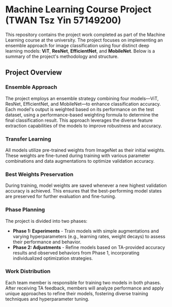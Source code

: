 # Machine Learning Course Project (TWAN Tsz Yin 57149200)

This repository contains the project work completed as part of the Machine Learning course at the university. The project focuses on implementing an ensemble approach for image classification using four distinct deep learning models: **ViT**, **ResNet**, **EfficientNet**, and **MobileNet**. Below is a summary of the project's methodology and structure.

## Project Overview

### Ensemble Approach
The project employs an ensemble strategy combining four models—ViT, ResNet, EfficientNet, and MobileNet—to enhance classification accuracy. Each model's output is weighted based on its performance on the test dataset, using a performance-based weighting formula to determine the final classification result. This approach leverages the diverse feature extraction capabilities of the models to improve robustness and accuracy.

### Transfer Learning
All models utilize pre-trained weights from ImageNet as their initial weights. These weights are fine-tuned during training with various parameter combinations and data augmentations to optimize validation accuracy.

### Best Weights Preservation
During training, model weights are saved whenever a new highest validation accuracy is achieved. This ensures that the best-performing model states are preserved for further evaluation and fine-tuning.

### Phase Planning
The project is divided into two phases:
- **Phase 1: Experiments** - Train models with simple augmentations and varying hyperparameters (e.g., learning rates, weight decays) to assess their performance and behavior.
- **Phase 2: Adjustments** - Refine models based on TA-provided accuracy results and observed behaviors from Phase 1, incorporating individualized optimization strategies.

### Work Distribution
Each team member is responsible for training two models in both phases. After receiving TA feedback, members will analyze performance and apply unique approaches to refine their models, fostering diverse training techniques and hyperparameter tuning.
